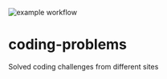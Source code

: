 ![example workflow](https://github.com/github/unrealwork/coding-problems/workflows/gradle.yml/badge.svg)
# coding-problems
Solved coding challenges from different sites
